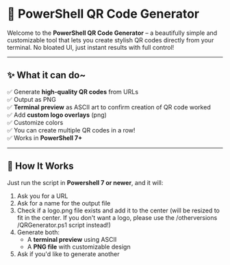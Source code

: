 # 🎯 PowerShell QR Code Generator

Welcome to the **PowerShell QR Code Generator** – a beautifully simple and customizable tool that lets you create stylish QR codes directly from your terminal. No bloated UI, just instant results with full control!

---

## ✨ What it can do~

✅ Generate **high-quality QR codes** from URLs   
✅ Output as PNG<br>
✅ **Terminal preview** as ASCII art to confirm creation of QR code worked <br>
✅ Add **custom logo overlays** (png)<br>
✅ Customize colors<br>
✅ You can create multiple QR codes in a row!<br>
✅ Works in **PowerShell 7+**<br>

---

## 🚀 How It Works

Just run the script in **Powershell 7 or newer**, and it will:

1. Ask you for a URL
2. Ask for a name for the output file
3. Check if a logo.png file exists and add it to the center (will be resized to fit in the center. If you don't want a logo, please use the /otherversions
/QRGenerator.ps1 script instead!) 
4. Generate both:
   - A **terminal preview** using ASCII
   - A **PNG file** with customizable design
5. Ask if you'd like to generate another
